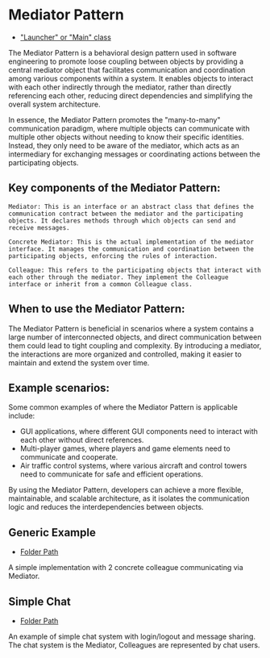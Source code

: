 # Mediator Pattern
- ["Launcher" or "Main" class](./src/main/java/it/gb/MediatorPattern.java)

The Mediator Pattern is a behavioral design pattern used in software engineering to promote loose coupling between objects by providing a central mediator object that facilitates communication and coordination among various components within a system. It enables objects to interact with each other indirectly through the mediator, rather than directly referencing each other, reducing direct dependencies and simplifying the overall system architecture.

In essence, the Mediator Pattern promotes the "many-to-many" communication paradigm, where multiple objects can communicate with multiple other objects without needing to know their specific identities. Instead, they only need to be aware of the mediator, which acts as an intermediary for exchanging messages or coordinating actions between the participating objects.

## Key components of the Mediator Pattern:

    Mediator: This is an interface or an abstract class that defines the communication contract between the mediator and the participating objects. It declares methods through which objects can send and receive messages.

    Concrete Mediator: This is the actual implementation of the mediator interface. It manages the communication and coordination between the participating objects, enforcing the rules of interaction.

    Colleague: This refers to the participating objects that interact with each other through the mediator. They implement the Colleague interface or inherit from a common Colleague class.

## When to use the Mediator Pattern:

The Mediator Pattern is beneficial in scenarios where a system contains a large number of interconnected objects, and direct communication between them could lead to tight coupling and complexity. By introducing a mediator, the interactions are more organized and controlled, making it easier to maintain and extend the system over time.

## Example scenarios:

Some common examples of where the Mediator Pattern is applicable include:

- GUI applications, where different GUI components need to interact with each other without direct references.
- Multi-player games, where players and game elements need to communicate and cooperate.
- Air traffic control systems, where various aircraft and control towers need to communicate for safe and efficient operations.

By using the Mediator Pattern, developers can achieve a more flexible, maintainable, and scalable architecture, as it isolates the communication logic and reduces the interdependencies between objects.


## Generic Example
- [Folder Path](./src/main/java/it/gb/generic)

A simple implementation with 2 concrete colleague communicating via Mediator.

## Simple Chat
- [Folder Path](./src/main/java/it/gb/simpleChat)

An example of simple chat system with login/logout and message sharing. The chat system is the Mediator, Colleagues are represented by chat users.
